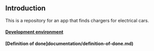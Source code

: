 ## Introduction
This is a repository for an app that finds chargers for electrical cars.

#### [Development environment](documentation/development-environment.md)

#### [Definition of done]documentation/definition-of-done.md)
